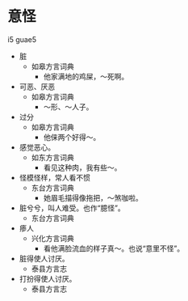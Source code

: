 # 意怪
i5 guae5
+ 脏
  * 如皋方言词典
    - 他家满地的鸡屎，～死啊。
+ 可恶、厌恶
  * 如皋方言词典
    - ～形、～人子。
+ 过分
  * 如皋方言词典
    - 他俫两个好得～。
+ 感觉恶心。
  * 如东方言词典
    - 看见这种肉，我有些～。
+ 怪模怪样，常人看不惯
  * 东台方言词典
    - 她眉毛描得像拖把，～煞咖啦。
+ 脏兮兮，叫人难受。也作“臆怪”。
  * 东台方言词典
+ 瘆人
  * 兴化方言词典
    - 看他满脸流血的样子真～。也说“意里不怪”。
+ 脏得使人讨厌。
  * 泰县方言志
+ 打扮得使人讨厌。
  * 泰县方言志
